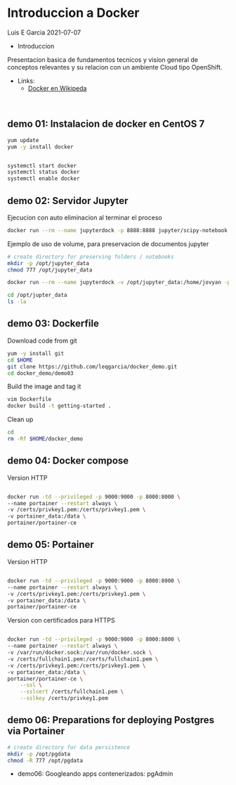 # Introduccion a Docker 

Luis E Garcia
2021-07-07




- Introduccion

Presentacion basica de fundamentos tecnicos y vision general de conceptos relevantes y su relacion con un ambiente Cloud tipo OpenShift.

- Links: 
    - [Docker en Wikipeda](https://en.wikipedia.org/wiki/Docker_(software) )

</br>

## demo 01: Instalacion de docker en CentOS 7

```bash
yum update
yum -y install docker


systemctl start docker
systemctl status docker
systemctl enable docker
```




## demo 02: Servidor Jupyter

Ejecucion con auto eliminacion al terminar el proceso

```bash
docker run --rm --name jupyterdock -p 8888:8888 jupyter/scipy-notebook

```
Ejemplo de uso de volume, para preservacion de documentos jupyter 

```bash
# create directory for preserving folders / notebooks
mkdir -p /opt/jupyter_data
chmod 777 /opt/jupyter_data

docker run --rm --name jupyterdock -v /opt/jupyter_data:/home/jovyan -p 8888:8888 jupyter/scipy-notebook

```


```bash
cd /opt/jupter_data
ls -la
```


## demo 03: Dockerfile 

Download code from git
```bash
yum -y install git
cd $HOME
git clone https://github.com/leqgarcia/docker_demo.git
cd docker_demo/demo03
```

Build the image and tag it
```bash
vim Dockerfile
docker build -t getting-started .
```

Clean up
```bash
cd
rm -Rf $HOME/docker_demo
```



## demo 04: Docker compose
Version HTTP
```bash

docker run -td --privileged -p 9000:9000 -p 8000:8000 \
--name portainer --restart always \
-v /certs/privkey1.pem:/certs/privkey1.pem \
-v portainer_data:/data \
portainer/portainer-ce 

```




## demo 05: Portainer
Version HTTP
```bash

docker run -td --privileged -p 9000:9000 -p 8000:8000 \
--name portainer --restart always \
-v /certs/privkey1.pem:/certs/privkey1.pem \
-v portainer_data:/data \
portainer/portainer-ce 

```

Version con certificados para HTTPS
```bash

docker run -td --privileged -p 9000:9000 -p 8000:8000 \
--name portainer --restart always \
-v /var/run/docker.sock:/var/run/docker.sock \
-v /certs/fullchain1.pem:/certs/fullchain1.pem \
-v /certs/privkey1.pem:/certs/privkey1.pem \
-v portainer_data:/data \
portainer/portainer-ce \
    --ssl \
    --sslcert /certs/fullchain1.pem \
    --sslkey /certs/privkey1.pem

```




## demo 06: Preparations for deploying Postgres via Portainer
```bash
# create directory for data persistence
mkdir -p /opt/pgdata       
chmod -R 777 /opt/pgdata

```

- demo06: Googleando apps contenerizados: pgAdmin






